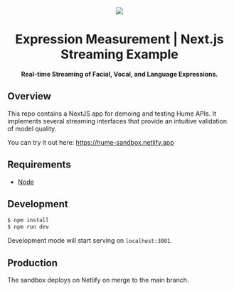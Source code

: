 <div align="center">
  <img src="https://storage.googleapis.com/hume-public-logos/hume/hume-banner.png">
  <h1>Expression Measurement | Next.js Streaming Example</h1>
  <p>
    <strong>Real-time Streaming of Facial, Vocal, and Language Expressions.</strong>
  </p>
</div>

## Overview

This repo contains a NextJS app for demoing and testing Hume APIs. It implements several streaming interfaces that provide an intuitive validation of model quality.

You can try it out here: https://hume-sandbox.netlify.app

## Requirements

- [Node](https://nodejs.org/)

## Development

```bash
$ npm install
$ npm run dev
```

Development mode will start serving on `localhost:3001`.

## Production

The sandbox deploys on Netlify on merge to the main branch.
